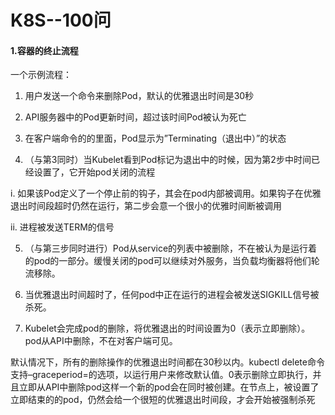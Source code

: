# K8S--100问

#### 1.容器的终止流程

一个示例流程：

1. 用户发送一个命令来删除Pod，默认的优雅退出时间是30秒

2. API服务器中的Pod更新时间，超过该时间Pod被认为死亡

3. 在客户端命令的的里面，Pod显示为”Terminating（退出中）”的状态

4. （与第3同时）当Kubelet看到Pod标记为退出中的时候，因为第2步中时间已经设置了，它开始pod关闭的流程

i. 如果该Pod定义了一个停止前的钩子，其会在pod内部被调用。如果钩子在优雅退出时间段超时仍然在运行，第二步会意一个很小的优雅时间断被调用

ii. 进程被发送TERM的信号

5. （与第三步同时进行）Pod从service的列表中被删除，不在被认为是运行着的pod的一部分。缓慢关闭的pod可以继续对外服务，当负载均衡器将他们轮流移除。

6. 当优雅退出时间超时了，任何pod中正在运行的进程会被发送SIGKILL信号被杀死。

7. Kubelet会完成pod的删除，将优雅退出的时间设置为0（表示立即删除）。pod从API中删除，不在对客户端可见。

默认情况下，所有的删除操作的优雅退出时间都在30秒以内。kubectl delete命令支持–graceperiod=的选项，以运行用户来修改默认值。0表示删除立即执行，并且立即从API中删除pod这样一个新的pod会在同时被创建。在节点上，被设置了立即结束的的pod，仍然会给一个很短的优雅退出时间段，才会开始被强制杀死

